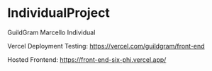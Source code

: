# IndividualProject
GuildGram Marcello Individual


Vercel Deployment Testing: https://vercel.com/guildgram/front-end 

Hosted Frontend: https://front-end-six-phi.vercel.app/
